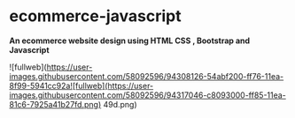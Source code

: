 ﻿# ecommerce-javascript
 
**An ecommerce website design using HTML CSS , Bootstrap and Javascript**

![fullweb](https://user-images.githubusercontent.com/58092596/94308126-54abf200-ff76-11ea-8f99-5941cc92a![fullweb](https://user-images.githubusercontent.com/58092596/94317046-c8093000-ff85-11ea-81c6-7925a41b27fd.png)
49d.png)
